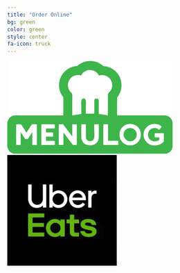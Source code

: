 ```yaml
---
title: "Order Online"
bg: green
color: green
style: center
fa-icon: truck
---
```

<container class="dualImageContainer">
  <a href="https://www.menulog.com.au/restaurants-metropolis-pizza">
    <img src="img/menulog.png" class="imageItem" >
  </a>
  <a href="https://www.ubereats.com/au/melbourne/food-delivery/metropolis-pizza/8XZfVZwmRc2BZrDTOChGFw">
    <img src="img/ubereats.PNG" class="imageItem">
  </a>
</container>